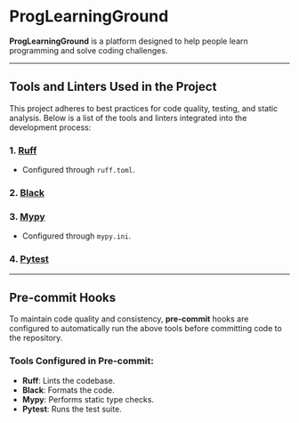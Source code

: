 # ProgLearningGround

**ProgLearningGround** is a platform designed to help people learn programming and solve coding challenges.

---

## Tools and Linters Used in the Project

This project adheres to best practices for code quality, testing, and static analysis. Below is a list of the tools and linters integrated into the development process:

### 1. **[Ruff](https://github.com/astral-sh/ruff)**
   - Configured through `ruff.toml`.

### 2. **[Black](https://github.com/psf/black)**

### 3. **[Mypy](https://github.com/python/mypy)**
   - Configured through `mypy.ini`.

### 4. **[Pytest](https://docs.pytest.org/)**

---

## Pre-commit Hooks

To maintain code quality and consistency, **pre-commit** hooks are configured to automatically run the above tools before committing code to the repository.

### Tools Configured in Pre-commit:
- **Ruff**: Lints the codebase.
- **Black**: Formats the code.
- **Mypy**: Performs static type checks.
- **Pytest**: Runs the test suite.
